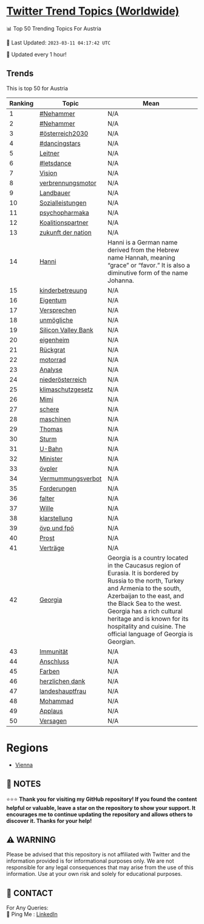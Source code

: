 [Twitter Trend Topics (Worldwide)](https://github.com/ErcinDedeoglu/Twitter-Trend-Topics)
==========


📊 Top 50 Trending Topics For Austria

📆 Last Updated: `2023-03-11 04:17:42 UTC`

🔧 Updated every 1 hour!


## Trends

This is top 50 for Austria

| Ranking | Topic | Mean |
| ------- | ------------ | ------------ |
| 1 | [#Nehammer](http://twitter.com/search?q=%23Nehammer) | N/A |
| 2 | [#Nehammer](http://twitter.com/search?q=%23Nehammer) | N/A |
| 3 | [#österreich2030](http://twitter.com/search?q=%23%c3%b6sterreich2030) | N/A |
| 4 | [#dancingstars](http://twitter.com/search?q=%23dancingstars) | N/A |
| 5 | [Leitner](http://twitter.com/search?q=Leitner) | N/A |
| 6 | [#letsdance](http://twitter.com/search?q=%23letsdance) | N/A |
| 7 | [Vision](http://twitter.com/search?q=Vision) | N/A |
| 8 | [verbrennungsmotor](http://twitter.com/search?q=verbrennungsmotor) | N/A |
| 9 | [Landbauer](http://twitter.com/search?q=Landbauer) | N/A |
| 10 | [Sozialleistungen](http://twitter.com/search?q=Sozialleistungen) | N/A |
| 11 | [psychopharmaka](http://twitter.com/search?q=psychopharmaka) | N/A |
| 12 | [Koalitionspartner](http://twitter.com/search?q=Koalitionspartner) | N/A |
| 13 | [zukunft der nation](http://twitter.com/search?q=zukunft+der+nation) | N/A |
| 14 | [Hanni](http://twitter.com/search?q=Hanni) | Hanni is a German name derived from the Hebrew name Hannah, meaning “grace” or “favor.” It is also a diminutive form of the name Johanna. |
| 15 | [kinderbetreuung](http://twitter.com/search?q=kinderbetreuung) | N/A |
| 16 | [Eigentum](http://twitter.com/search?q=Eigentum) | N/A |
| 17 | [Versprechen](http://twitter.com/search?q=Versprechen) | N/A |
| 18 | [unmögliche](http://twitter.com/search?q=unm%c3%b6gliche) | N/A |
| 19 | [Silicon Valley Bank](http://twitter.com/search?q=Silicon+Valley+Bank) | N/A |
| 20 | [eigenheim](http://twitter.com/search?q=eigenheim) | N/A |
| 21 | [Rückgrat](http://twitter.com/search?q=R%c3%bcckgrat) | N/A |
| 22 | [motorrad](http://twitter.com/search?q=motorrad) | N/A |
| 23 | [Analyse](http://twitter.com/search?q=Analyse) | N/A |
| 24 | [niederösterreich](http://twitter.com/search?q=nieder%c3%b6sterreich) | N/A |
| 25 | [klimaschutzgesetz](http://twitter.com/search?q=klimaschutzgesetz) | N/A |
| 26 | [Mimi](http://twitter.com/search?q=Mimi) | N/A |
| 27 | [schere](http://twitter.com/search?q=schere) | N/A |
| 28 | [maschinen](http://twitter.com/search?q=maschinen) | N/A |
| 29 | [Thomas](http://twitter.com/search?q=Thomas) | N/A |
| 30 | [Sturm](http://twitter.com/search?q=Sturm) | N/A |
| 31 | [U-Bahn](http://twitter.com/search?q=U-Bahn) | N/A |
| 32 | [Minister](http://twitter.com/search?q=Minister) | N/A |
| 33 | [övpler](http://twitter.com/search?q=%c3%b6vpler) | N/A |
| 34 | [Vermummungsverbot](http://twitter.com/search?q=Vermummungsverbot) | N/A |
| 35 | [Forderungen](http://twitter.com/search?q=Forderungen) | N/A |
| 36 | [falter](http://twitter.com/search?q=falter) | N/A |
| 37 | [Wille](http://twitter.com/search?q=Wille) | N/A |
| 38 | [klarstellung](http://twitter.com/search?q=klarstellung) | N/A |
| 39 | [övp und fpö](http://twitter.com/search?q=%c3%b6vp+und+fp%c3%b6) | N/A |
| 40 | [Prost](http://twitter.com/search?q=Prost) | N/A |
| 41 | [Verträge](http://twitter.com/search?q=Vertr%c3%a4ge) | N/A |
| 42 | [Georgia](http://twitter.com/search?q=Georgia) | Georgia is a country located in the Caucasus region of Eurasia. It is bordered by Russia to the north, Turkey and Armenia to the south, Azerbaijan to the east, and the Black Sea to the west. Georgia has a rich cultural heritage and is known for its hospitality and cuisine. The official language of Georgia is Georgian. |
| 43 | [Immunität](http://twitter.com/search?q=Immunit%c3%a4t) | N/A |
| 44 | [Anschluss](http://twitter.com/search?q=Anschluss) | N/A |
| 45 | [Farben](http://twitter.com/search?q=Farben) | N/A |
| 46 | [herzlichen dank](http://twitter.com/search?q=herzlichen+dank) | N/A |
| 47 | [landeshauptfrau](http://twitter.com/search?q=landeshauptfrau) | N/A |
| 48 | [Mohammad](http://twitter.com/search?q=Mohammad) | N/A |
| 49 | [Applaus](http://twitter.com/search?q=Applaus) | N/A |
| 50 | [Versagen](http://twitter.com/search?q=Versagen) | N/A |



# Regions

* [Vienna](</Austria/Vienna.md>)



## 📝 NOTES

⭐⭐⭐ **Thank you for visiting my GitHub repository! If you found the content helpful or valuable, leave a star on the repository to show your support. It encourages me to continue updating the repository and allows others to discover it. Thanks for your help!**


## ⚠️ WARNING

Please be advised that this repository is not affiliated with Twitter and the information provided is for informational purposes only. We are not responsible for any legal consequences that may arise from the use of this information. Use at your own risk and solely for educational purposes.


## 📨 CONTACT

 For Any Queries:  
            🏓 Ping Me : [LinkedIn](https://www.linkedin.com/in/ercindedeoglu/)
